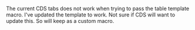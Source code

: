 The current CDS tabs does not work when trying to pass the table template macro. I've updated the template to work. Not
sure if CDS will want to update this. So will keep as a custom macro.